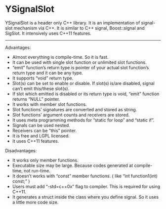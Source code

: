 # YSignalSlot


YSignalSlot is a header only C++ library. It is an implementation of signal-slot mechanism via
C++. It is similar to C++ signal, Boost::signal and SigSlot. It intensively uses C++11 features.

-------------------------------------------------------------------------------------------------------

Advantages:
- Almost everything is compile-time. So it is fast.
- It can be used with single slot function or unlimited slot functions.
- “emit” function’s return type is pointer of your actual slot function’s return type and it
can be any type.
- It supports “void” return type.
- Slot(s) can be set to enable or disable. If slot(s) is/are disabled, signal can’t emit
this/these slot(s).
- If slot which emitted is disabled or its return type is void, “emit” function returns “NULL”
pointer.
- It works with member slot functions.
- Slot functions’ signatures are converted and stored as string.
- Slot functions’ argument counts and receivers are stored.
- It uses meta programming methods for “static for loop” and “static if”.
- Signals can be used nested.
- Receivers can be “this” pointer.
- It is free and LGPL licensed.
- It uses C++11 features.














Disadvantages:
- It works only member functions.
- Executable size may be large. Because codes generated at compile-time, not run-time.
- It doesn’t works with “const” member functions. ( like “int function1(int) const;” )
- Users must add “-std=c++0x” flag to compiler. This is required for using C++11.
- It generates a struct inside the class where you define signal. So it uses a little more code
size.





